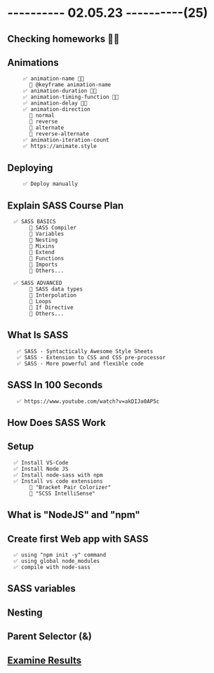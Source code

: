 # ---------- 02.05.23 ----------(25)

## Checking homeworks 👍🏻

## Animations

         ✅ animation-name 👍🏻
           🔷 @keyframe animation-name
         ✅ animation-duration 👍🏻
         ✅ animation-timing-function 👍🏻
         ✅ animation-delay 👍🏻
         ✅ animation-direction 
           🔷 normal
           🔷 reverse
           🔷 alternate
           🔷 reverse-alternate
         ✅ animation-iteration-count
         ✅ https://animate.style

## Deploying

         ✅ Deploy manually

## Explain SASS Course Plan

      ✅ SASS BASICS
           🎁 SASS Compiler
           🎁 Variables
           🎁 Nesting
           🎁 Mixins
           🎁 Extend
           🎁 Functions
           🎁 Imports
           🎁 Others...

      ✅ SASS ADVANCED
           🎁 SASS data types
           🎁 Interpolation
           🎁 Loops
           🎁 If Directive
           🎁 Others...

## What Is SASS

       ✅ SASS - Syntactically Awesome Style Sheets
       ✅ SASS - Extension to CSS and CSS pre-processor
       ✅ SASS - More powerful and flexible code

## SASS In 100 Seconds

       ✅ https://www.youtube.com/watch?v=akDIJa0AP5c

## How Does SASS Work

## Setup

      ✅ Install VS-Code
      ✅ Install Node JS
      ✅ Install node-sass with npm
      ✅ Install vs code extensions
           🎁 "Bracket Pair Colorizer"
           🎁 "SCSS IntelliSense"

## What is "NodeJS" and "npm"

## Create first Web app with SASS

      ✅ using "npm init -y" command
      ✅ using global node_modules
      ✅ compile with node-sass

## SASS variables

## Nesting

## Parent Selector (&)

## [Examine Results](https://bit.ly/41TaHIv)
